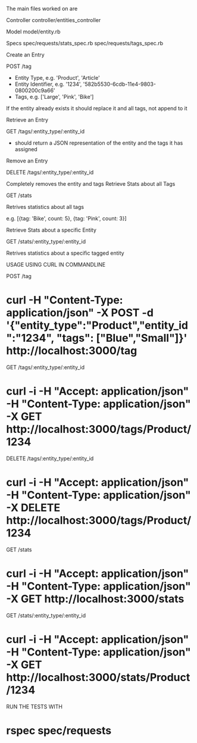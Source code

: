 The main files worked on are

Controller
 controller/entities_controller

Model
 model/entity.rb

Specs
 spec/requests/stats_spec.rb
 spec/requests/tags_spec.rb


Create an Entry

POST /tag

- Entity Type, e.g. 'Product', 'Article'
- Entity Identifier, e.g. '1234', '582b5530-6cdb-11e4-9803-0800200c9a66'
- Tags, e.g. ['Large', 'Pink', 'Bike']

If the entity already exists it should replace it and all tags, not append to it

Retrieve an Entry

GET /tags/:entity_type/:entity_id

- should return a JSON representation of the entity and the tags it has assigned

Remove an Entry

DELETE /tags/:entity_type/:entity_id

Completely removes the entity and tags
Retrieve Stats about all Tags

GET /stats

Retrives statistics about all tags

e.g. [{tag: 'Bike', count: 5}, {tag: 'Pink', count: 3}]

Retrieve Stats about a specific Entity

GET /stats/:entity_type/:entity_id

Retrives statistics about a specific tagged entity


USAGE USING CURL IN COMMANDLINE

POST /tag

# curl -H "Content-Type: application/json" -X POST -d '{"entity_type":"Product","entity_id":"1234", "tags": ["Blue","Small"]}' http://localhost:3000/tag

GET /tags/:entity_type/:entity_id

# curl -i -H "Accept: application/json" -H "Content-Type: application/json" -X GET http://localhost:3000/tags/Product/1234

DELETE /tags/:entity_type/:entity_id

# curl -i -H "Accept: application/json" -H "Content-Type: application/json" -X DELETE http://localhost:3000/tags/Product/1234

GET /stats

# curl -i -H "Accept: application/json" -H "Content-Type: application/json" -X GET http://localhost:3000/stats

GET /stats/:entity_type/:entity_id

# curl -i -H "Accept: application/json" -H "Content-Type: application/json" -X GET http://localhost:3000/stats/Product/1234


RUN THE TESTS WITH

# rspec spec/requests